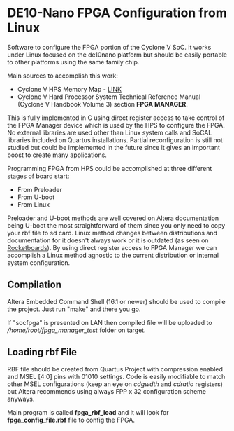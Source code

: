 # DE10-Nano FPGA Configuration from Linux

Software to configure the FPGA portion of the Cyclone V SoC. It works under Linux focused on the de10nano platform but should be easily portable to other platforms using the same family chip.

Main sources to accomplish this work:

* Cyclone V HPS Memory Map - [LINK](https://www.altera.com/hps/cyclone-v/hps.html)
* Cyclone V Hard Processor System Technical Reference Manual (Cyclone V Handbook Volume 3) section **FPGA MANAGER**.

This is fully implemented in C using direct register access to take control of the FPGA Manager device which is used by the HPS to configure the FPGA. No external libraries are used other than Linux system calls and SoCAL libraries included on Quartus installations. Partial reconfiguration is still not studied but could be implemented in the future since it gives an important boost to create many applications.

 Programming FPGA from HPS could be accomplished at three different stages of board start:

* From Preloader
* From U-boot
* From Linux

Preloader and U-boot methods are well covered on Altera documentation being U-boot the most straightforward of them since you only need to copy your rbf file to sd card. Linux method changes between distributions and documentation for it doesn't always work or it is outdated (as seen on [Rocketboards](https://rocketboards.org/foswiki/Documentation/GSRD131ProgrammingFPGA)). By using direct register access to FPGA Manager we can accomplish a Linux method agnostic to the current distribution or internal system configuration.

## Compilation

Altera Embedded Command Shell (16.1 or newer) should be used to compile the project. Just run "make" and there you go.

If  "socfpga" is presented on LAN then compiled file will be uploaded to */home/root/fpga_manager_test* folder on target.

## Loading rbf File

RBF file should be created from Quartus Project with compression enabled and MSEL [4:0] pins with 01010 settings. Code is easily modifiable to match other MSEL configurations (keep an eye on *cdgwdth* and *cdratio* registers) but Altera recommends using always FPP x 32 configuration scheme anyways.

Main program is called **fpga_rbf_load** and it will look for **fpga_config_file.rbf** file to config the FPGA.